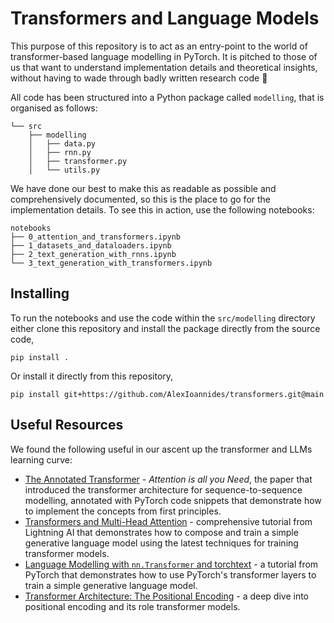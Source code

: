 # Transformers and Language Models

This purpose of this repository is to act as an entry-point to the world of transformer-based language modelling in PyTorch. It is pitched to those of us that want to understand implementation details and theoretical insights, without having to wade through badly written research code 🙂

All code has been structured into a Python package called `modelling`, that is organised as follows:

```text
└── src
    ├── modelling
    │   ├── data.py
    │   ├── rnn.py
    │   ├── transformer.py
    │   └── utils.py
```

We have done our best to make this as readable as possible and comprehensively documented, so this is the place to go for the implementation details. To see this in action, use the following notebooks:

```text
notebooks
├── 0_attention_and_transformers.ipynb
├── 1_datasets_and_dataloaders.ipynb
├── 2_text_generation_with_rnns.ipynb
└── 3_text_generation_with_transformers.ipynb
```

## Installing

To run the notebooks and use the code within the `src/modelling` directory either clone this repository and install the package directly from the source code,

```text
pip install .
```

Or install it directly from this repository,

```text
pip install git+https://github.com/AlexIoannides/transformers.git@main
```

## Useful Resources

We found the following useful in our ascent up the transformer and LLMs learning curve:

- [The Annotated Transformer](http://nlp.seas.harvard.edu/annotated-transformer/) - _Attention is all you Need_, the paper that introduced the transformer architecture for sequence-to-sequence modelling, annotated with PyTorch code snippets that demonstrate how to implement the concepts from first principles.
- [Transformers and Multi-Head Attention](https://lightning.ai/docs/pytorch/stable/notebooks/course_UvA-DL/05-transformers-and-MH-attention.html#Learning-rate-warm-up) - comprehensive tutorial from Lightning AI that demonstrates how to compose and train a simple generative language model using the latest techniques for training transformer models.
- [Language Modelling with `nn.Transformer` and torchtext](https://pytorch.org/tutorials/beginner/transformer_tutorial.html) - a tutorial from PyTorch that demonstrates how to use PyTorch's transformer layers to train a simple generative language model.
- [Transformer Architecture: The Positional Encoding](https://kazemnejad.com/blog/transformer_architecture_positional_encoding/) - a deep dive into positional encoding and its role transformer models.
